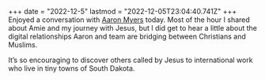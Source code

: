 +++
date = "2022-12-5"
lastmod = "2022-12-05T23:04:40.741Z"
+++
Enjoyed a conversation with [Aaron Myers](https://www.linkedin.com/in/aaron-g-myers-79819826) today. Most of the hour I shared about Amie and my journey with Jesus, but I did get to hear a little about the digital relationships Aaron and team are bridging between Christians and Muslims.

It’s so encouraging to discover others called by Jesus to international work who live in tiny towns of South Dakota.